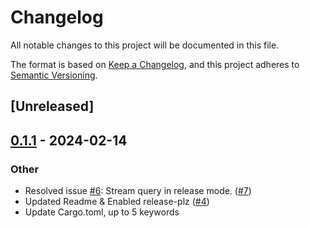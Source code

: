 # Changelog
All notable changes to this project will be documented in this file.

The format is based on [Keep a Changelog](https://keepachangelog.com/en/1.0.0/),
and this project adheres to [Semantic Versioning](https://semver.org/spec/v2.0.0.html).

## [Unreleased]

## [0.1.1](https://github.com/timeplus-io/proton-rust-client/compare/v0.1.0...v0.1.1) - 2024-02-14

### Other
- Resolved issue [#6](https://github.com/timeplus-io/proton-rust-client/pull/6): Stream query in release mode. ([#7](https://github.com/timeplus-io/proton-rust-client/pull/7))
- Updated Readme & Enabled release-plz ([#4](https://github.com/timeplus-io/proton-rust-client/pull/4))
- Update Cargo.toml, up to 5 keywords
